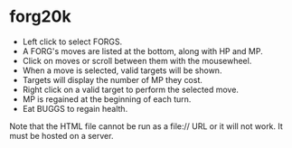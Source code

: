# forg20k

- Left click to select FORGS.
- A FORG's moves are listed at the bottom, along with HP and MP.
- Click on moves or scroll between them with the mousewheel.
- When a move is selected, valid targets will be shown.
- Targets will display the number of MP they cost.
- Right click on a valid target to perform the selected move.
- MP is regained at the beginning of each turn.
- Eat BUGGS to regain health.

Note that the HTML file cannot be run as a file:// URL or it will not work.
It must be hosted on a server.